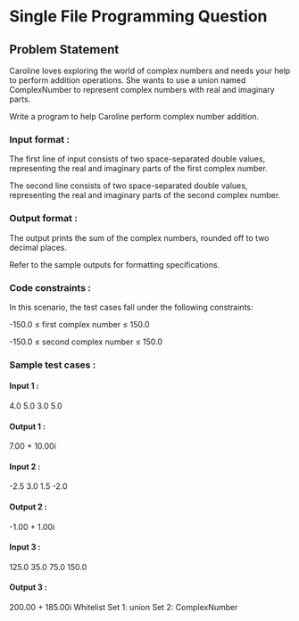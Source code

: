 # Single File Programming Question

## Problem Statement

Caroline loves exploring the world of complex numbers and needs your help to perform addition operations. She wants to use a union named ComplexNumber to represent complex numbers with real and imaginary parts.

Write a program to help Caroline perform complex number addition.

### Input format :

The first line of input consists of two space-separated double values, representing the real and imaginary parts of the first complex number.

The second line consists of two space-separated double values, representing the real and imaginary parts of the second complex number.

### Output format :

The output prints the sum of the complex numbers, rounded off to two decimal places.

Refer to the sample outputs for formatting specifications.

### Code constraints :

In this scenario, the test cases fall under the following constraints:

-150.0 ≤ first complex number ≤ 150.0

-150.0 ≤ second complex number ≤ 150.0

### Sample test cases :

#### Input 1 :

4.0 5.0
3.0 5.0

#### Output 1 :

7.00 + 10.00i

#### Input 2 :

-2.5 3.0
1.5 -2.0

#### Output 2 :

-1.00 + 1.00i

#### Input 3 :

125.0 35.0
75.0 150.0

#### Output 3 :

200.00 + 185.00i
Whitelist
Set 1:
union
Set 2:
ComplexNumber
